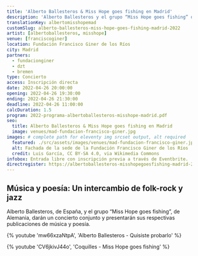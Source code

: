```yaml
---
title: 'Alberto Ballesteros & Miss Hope goes fishing en Madrid'
description: 'Alberto Ballesteros y el grupo “Miss Hope goes fishing” de Alemania darán un concierto conjunto y presentarán sus respectivas publicaciones de poesía.'
translationKey: albertomisshopemad
customSlug: alberto-ballesteros-miss-hope-goes-fishing-madrid-2022
artist: [albertoballesteros, misshope]
venue: [franciscoginer]
location: Fundación Francisco Giner de los Ríos
city: Madrid
partners:
  - fundacionginer
  - dzt
  - bremen
type: Concierto
access: Inscripción directa
date: 2022-04-26 20:00:00
opening: 2022-04-26 19:30:00
ending: 2022-04-26 21:30:00
deadline: 2022-04-26 11:00:00
calcDuration: 1.5
program: 2022-programa-albertoballesteros-misshope-madrid.pdf
seo:
  title: Alberto Ballesteros & Miss Hope goes fishing en Madrid
  image: venues/mad-fundacion-francisco-giner.jpg
images: # complete path for eleventy img srcset output, alt required
  featured: ./src/assets/images/venues/mad-fundacion-francisco-giner.jpg
  alt: Fachada de la sede de la Fundación Francisco Giner de los Ríos
  credit: Luis García, CC BY-SA 4.0, via Wikimedia Commons
infobox: Entrada libre con inscripción previa a través de Eventbrite.
directregister: https://albertoballesteros-misshopegoesfishing-madrid-2022.eventbrite.es
---
```


## Música y poesía: Un intercambio de folk-rock y jazz

Alberto Ballesteros, de España, y el grupo “Miss Hope goes fishing”, de Alemania, darán un concierto conjunto y presentarán sus respectivas publicaciones de música y poesía.

{% youtube 'mw66xzaNtpA', 'Alberto Ballesteros - Quisiste probarlo' %}

{% youtube 'CV6jkivJ44o', 'Coquilles - Miss Hope goes fishing' %}
